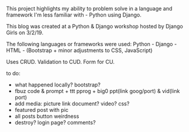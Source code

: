 This project highlights my ability to problem solve in a language and framework I'm less familiar with - Python using Django.

This blog was created at a Python & Django workshop hosted by Django Girls on 3/2/19.

The following languages or frameworks were used:
Python - Django - HTML - (Bootstrap + minor adjustments to CSS, JavaScript)

Uses CRUD. Validation to CUD. Form for CU.


to do:
- what happened locally? bootstrap?
- fbuz code & prompt + ttt pprog + big0 ppt(link goog/port) & vid(link port)
- add media: picture link document? video? css?
- featured post with pic
- all posts button weirdness
- destroy? login page? comments?
